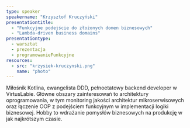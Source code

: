 ```yaml
---
type: speaker
speakername: "Krzysztof Kruczyński"
presentationtitle:
  - "Funkcyjne podejście do złożonych domen biznesowych"
  - "Lambda-driven business domains"
presentationtype: 
  - warsztat
  - prezentacja
  - programowanieFunkcyjne
resources:
  - src: "krzysiek-kruczynski.png"
    name: "photo"
---
```

Miłośnik Kotlina, ewangelista DDD, pełnoetatowy backend developer w VirtusLabie. Główne obszary zainteresowań to architektury oprogramowania, w tym monitoring jakości architektur mikroserwisowych oraz łączenie OOP z podejściem funkcyjnym w implementacji logiki biznesowej. Hobby to wdrażanie pomysłów biznesowych na produkcję w jak najkrótszym czasie.
